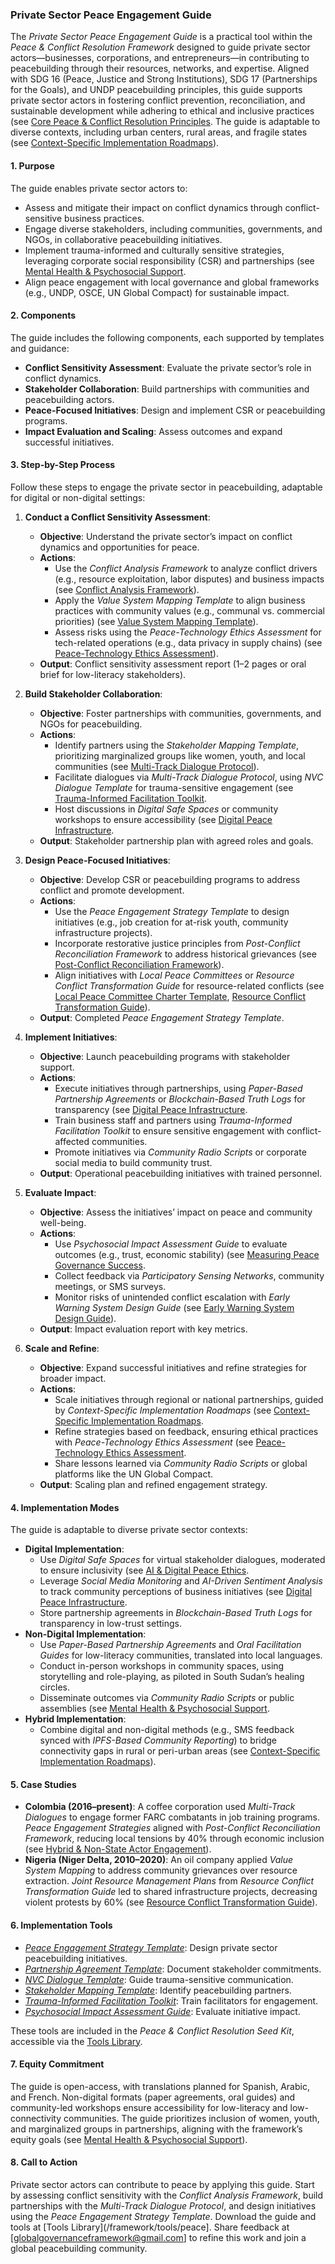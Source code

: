 ### Private Sector Peace Engagement Guide

The *Private Sector Peace Engagement Guide* is a practical tool within the *Peace & Conflict Resolution Framework* designed to guide private sector actors—businesses, corporations, and entrepreneurs—in contributing to peacebuilding through their resources, networks, and expertise. Aligned with SDG 16 (Peace, Justice and Strong Institutions), SDG 17 (Partnerships for the Goals), and UNDP peacebuilding principles, this guide supports private sector actors in fostering conflict prevention, reconciliation, and sustainable development while adhering to ethical and inclusive practices (see [Core Peace & Conflict Resolution Principles](/framework/docs/implementation/peace#core-principles]). The guide is adaptable to diverse contexts, including urban centers, rural areas, and fragile states (see [Context-Specific Implementation Roadmaps](/framework/docs/implementation/peace#context-specific-roadmaps)).

#### 1. Purpose
The guide enables private sector actors to:
- Assess and mitigate their impact on conflict dynamics through conflict-sensitive business practices.
- Engage diverse stakeholders, including communities, governments, and NGOs, in collaborative peacebuilding initiatives.
- Implement trauma-informed and culturally sensitive strategies, leveraging corporate social responsibility (CSR) and partnerships (see [Mental Health & Psychosocial Support](/framework/docs/implementation/peace#mental-health]).
- Align peace engagement with local governance and global frameworks (e.g., UNDP, OSCE, UN Global Compact) for sustainable impact.

#### 2. Components
The guide includes the following components, each supported by templates and guidance:
- **Conflict Sensitivity Assessment**: Evaluate the private sector’s role in conflict dynamics.
- **Stakeholder Collaboration**: Build partnerships with communities and peacebuilding actors.
- **Peace-Focused Initiatives**: Design and implement CSR or peacebuilding programs.
- **Impact Evaluation and Scaling**: Assess outcomes and expand successful initiatives.

#### 3. Step-by-Step Process
Follow these steps to engage the private sector in peacebuilding, adaptable for digital or non-digital settings:

1. **Conduct a Conflict Sensitivity Assessment**:
   - **Objective**: Understand the private sector’s impact on conflict dynamics and opportunities for peace.
   - **Actions**:
     - Use the *Conflict Analysis Framework* to analyze conflict drivers (e.g., resource exploitation, labor disputes) and business impacts (see [Conflict Analysis Framework](/framework/docs/implementation/peace#conflict-analysis-framework)).
     - Apply the *Value System Mapping Template* to align business practices with community values (e.g., communal vs. commercial priorities) (see [Value System Mapping Template](/framework/docs/implementation/peace#value-system-mapping-template)).
     - Assess risks using the *Peace-Technology Ethics Assessment* for tech-related operations (e.g., data privacy in supply chains) (see [Peace-Technology Ethics Assessment](/framework/docs/implementation/peace#peace-technology-ethics-assessment)).
   - **Output**: Conflict sensitivity assessment report (1–2 pages or oral brief for low-literacy stakeholders).

2. **Build Stakeholder Collaboration**:
   - **Objective**: Foster partnerships with communities, governments, and NGOs for peacebuilding.
   - **Actions**:
     - Identify partners using the *Stakeholder Mapping Template*, prioritizing marginalized groups like women, youth, and local communities (see [Multi-Track Dialogue Protocol](/framework/docs/implementation/peace#multi-track-dialogue-protocol)).
     - Facilitate dialogues via *Multi-Track Dialogue Protocol*, using *NVC Dialogue Template* for trauma-sensitive engagement (see [Trauma-Informed Facilitation Toolkit](/framework/docs/implementation/peace#trauma-informed-toolkit]).
     - Host discussions in *Digital Safe Spaces* or community workshops to ensure accessibility (see [Digital Peace Infrastructure](/framework/docs/implementation/peace#digital-infrastructure]).
   - **Output**: Stakeholder partnership plan with agreed roles and goals.

3. **Design Peace-Focused Initiatives**:
   - **Objective**: Develop CSR or peacebuilding programs to address conflict and promote development.
   - **Actions**:
     - Use the *Peace Engagement Strategy Template* to design initiatives (e.g., job creation for at-risk youth, community infrastructure projects).
     - Incorporate restorative justice principles from *Post-Conflict Reconciliation Framework* to address historical grievances (see [Post-Conflict Reconciliation Framework](/framework/docs/implementation/peace#post-conflict-reconciliation-framework)).
     - Align initiatives with *Local Peace Committees* or *Resource Conflict Transformation Guide* for resource-related conflicts (see [Local Peace Committee Charter Template](/framework/docs/implementation/peace#local-peace-committee-charter-template), [Resource Conflict Transformation Guide](/framework/docs/implementation/peace#resource-conflict-transformation-guide)).
   - **Output**: Completed *Peace Engagement Strategy Template*.

4. **Implement Initiatives**:
   - **Objective**: Launch peacebuilding programs with stakeholder support.
   - **Actions**:
     - Execute initiatives through partnerships, using *Paper-Based Partnership Agreements* or *Blockchain-Based Truth Logs* for transparency (see [Digital Peace Infrastructure](/framework/docs/implementation/peace#digital-infrastructure]).
     - Train business staff and partners using *Trauma-Informed Facilitation Toolkit* to ensure sensitive engagement with conflict-affected communities.
     - Promote initiatives via *Community Radio Scripts* or corporate social media to build community trust.
   - **Output**: Operational peacebuilding initiatives with trained personnel.

5. **Evaluate Impact**:
   - **Objective**: Assess the initiatives’ impact on peace and community well-being.
   - **Actions**:
     - Use *Psychosocial Impact Assessment Guide* to evaluate outcomes (e.g., trust, economic stability) (see [Measuring Peace Governance Success](/framework/docs/implementation/peace#measuring-success]).
     - Collect feedback via *Participatory Sensing Networks*, community meetings, or SMS surveys.
     - Monitor risks of unintended conflict escalation with *Early Warning System Design Guide* (see [Early Warning System Design Guide](/framework/docs/implementation/peace#early-warning-system-design-guide)).
   - **Output**: Impact evaluation report with key metrics.

6. **Scale and Refine**:
   - **Objective**: Expand successful initiatives and refine strategies for broader impact.
   - **Actions**:
     - Scale initiatives through regional or national partnerships, guided by *Context-Specific Implementation Roadmaps* (see [Context-Specific Implementation Roadmaps](/framework/docs/implementation/peace#context-specific-roadmaps]).
     - Refine strategies based on feedback, ensuring ethical practices with *Peace-Technology Ethics Assessment* (see [Peace-Technology Ethics Assessment](/framework/docs/implementation/peace#peace-technology-ethics-assessment]).
     - Share lessons learned via *Community Radio Scripts* or global platforms like the UN Global Compact.
   - **Output**: Scaling plan and refined engagement strategy.

#### 4. Implementation Modes
The guide is adaptable to diverse private sector contexts:
- **Digital Implementation**:
  - Use *Digital Safe Spaces* for virtual stakeholder dialogues, moderated to ensure inclusivity (see [AI & Digital Peace Ethics](/framework/docs/implementation/peace#ai-ethics]).
  - Leverage *Social Media Monitoring* and *AI-Driven Sentiment Analysis* to track community perceptions of business initiatives (see [Digital Peace Infrastructure](/framework/docs/implementation/peace#digital-infrastructure]).
  - Store partnership agreements in *Blockchain-Based Truth Logs* for transparency in low-trust settings.
- **Non-Digital Implementation**:
  - Use *Paper-Based Partnership Agreements* and *Oral Facilitation Guides* for low-literacy communities, translated into local languages.
  - Conduct in-person workshops in community spaces, using storytelling and role-playing, as piloted in South Sudan’s healing circles.
  - Disseminate outcomes via *Community Radio Scripts* or public assemblies (see [Mental Health & Psychosocial Support](/framework/docs/implementation/peace#mental-health]).
- **Hybrid Implementation**:
  - Combine digital and non-digital methods (e.g., SMS feedback synced with *IPFS-Based Community Reporting*) to bridge connectivity gaps in rural or peri-urban areas (see [Context-Specific Implementation Roadmaps](/framework/docs/implementation/peace#context-specific-roadmaps)).

#### 5. Case Studies
- **Colombia (2016–present)**: A coffee corporation used *Multi-Track Dialogues* to engage former FARC combatants in job training programs. *Peace Engagement Strategies* aligned with *Post-Conflict Reconciliation Framework*, reducing local tensions by 40% through economic inclusion (see [Hybrid & Non-State Actor Engagement](/framework/docs/implementation/peace#non-state-actors)).
- **Nigeria (Niger Delta, 2010–2020)**: An oil company applied *Value System Mapping* to address community grievances over resource extraction. *Joint Resource Management Plans* from *Resource Conflict Transformation Guide* led to shared infrastructure projects, decreasing violent protests by 60% (see [Resource Conflict Transformation Guide](/framework/docs/implementation/peace#resource-conflict-transformation-guide)).

#### 6. Implementation Tools
- *[Peace Engagement Strategy Template](/framework/tools/peace/peace-engagement-strategy-template-en.pdf)*: Design private sector peacebuilding initiatives.
- *[Partnership Agreement Template](/framework/tools/peace/partnership-agreement-template-en.pdf)*: Document stakeholder commitments.
- *[NVC Dialogue Template](/framework/tools/peace/nvc-dialogue-template-en.pdf)*: Guide trauma-sensitive communication.
- *[Stakeholder Mapping Template](/framework/tools/peace/stakeholder-mapping-template-en.pdf)*: Identify peacebuilding partners.
- *[Trauma-Informed Facilitation Toolkit](/framework/tools/peace/trauma-informed-toolkit-en.pdf)*: Train facilitators for engagement.
- *[Psychosocial Impact Assessment Guide](/framework/tools/peace/psychosocial-impact-assessment-guide-en.pdf)*: Evaluate initiative impact.

These tools are included in the *Peace & Conflict Resolution Seed Kit*, accessible via the [Tools Library](/framework/tools/peace).

#### 7. Equity Commitment
The guide is open-access, with translations planned for Spanish, Arabic, and French. Non-digital formats (paper agreements, oral guides) and community-led workshops ensure accessibility for low-literacy and low-connectivity communities. The guide prioritizes inclusion of women, youth, and marginalized groups in partnerships, aligning with the framework’s equity goals (see [Mental Health & Psychosocial Support](/framework/docs/implementation/peace#mental-health)).

#### 8. Call to Action
Private sector actors can contribute to peace by applying this guide. Start by assessing conflict sensitivity with the *Conflict Analysis Framework*, build partnerships with the *Multi-Track Dialogue Protocol*, and design initiatives using the *Peace Engagement Strategy Template*. Download the guide and tools at [Tools Library](/framework/tools/peace]. Share feedback at [globalgovernanceframework@gmail.com] to refine this work and join a global peacebuilding community.